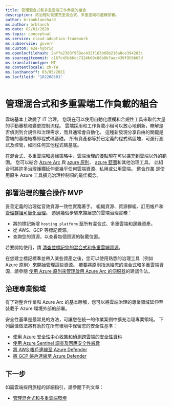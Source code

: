 ```yaml
---
title: 管理混合式和多重雲端工作負載的組合
description: 將治理功能擴充至混合式、多重雲端和邊緣部署。
author: brianblanchard
ms.author: brblanch
ms.date: 02/01/2020
ms.topic: conceptual
ms.service: cloud-adoption-framework
ms.subservice: govern
ms.custom: e2e-hybrid
ms.openlocfilehash: 2affa2383f958ec432f163b68b216a8ce394283c
ms.sourcegitcommit: c167c45b66cc7324b60c88b8b7aac439f956b65d
ms.translationtype: MT
ms.contentlocale: zh-TW
ms.lasthandoff: 03/05/2021
ms.locfileid: "102208501"
---
```

# <a name="govern-your-portfolio-of-hybrid-and-multicloud-workloads"></a>管理混合式和多重雲端工作負載的組合

雲端基本上改變了 IT 治理。 您現在可以使用自動化護欄和合規性工具來取代大量的手動審核和變更控制流程。 雲端採用和工作負載小組可以放心地創新，瞭解是否偵測到合規性和治理需求，而且通常會自動化。 這種新發現分享自由的關鍵是雲端的基礎結構即程式碼基礎。 所有資產都等於已定義的程式碼區塊，可進行測試及控管，如同任何其他程式碼基底。

在混合式、多重雲端和邊緣策略中，雲端治理的優點現在可以擴充到雲端以外的範圍。 您可以結合 [Azure Arc](/azure/azure-arc/overview) 與 [azure 原則](/azure/governance/policy/overview)、 [azure 藍圖](/azure/governance/blueprints/overview)和其他治理工具。 此組合可將許多治理護欄延伸至幾乎任何雲端資源、私用或公用雲端。 [整合作業](./unified-operations.md) 是使用原生 Azure 工具擴充治理控制項的最佳概念。

## <a name="deploy-a-unified-operations-mvp-for-governance"></a>部署治理的整合操作 MVP

妥善定義的治理從音效資源一致性實務著手。 組織資源、資源群組、訂用帳戶和 [管理群組可簡化治理](/azure/governance/management-groups/overview)。 透過幾個步驟來擴展您的雲端治理實務：

- 將的標記新增 `hosting platform` 至所有混合式、多重雲端和邊緣資產。
- 從 AWS、GCP 等標記資源。
- 查詢您的資源，以查看每個資源的裝載位置。

若要開始使用，請 [清查並標記您的混合式和多重雲端資源](../../manage/hybrid/server/best-practices/arc-inventory-tagging.md)。

在您建立標記標準並帶入某些資產之後，您可以使用熟悉的治理工具（例如 Azure 原則）來開始管理這些資源。 若要將原則指派給您的混合式和多重雲端資源，請參閱 [使用 Azure 原則來管理啟用 Azure Arc 的伺服器](../../manage/hybrid/server/best-practices/arc-policies-mma.md)的建議作法。

## <a name="governance-disciplines"></a>治理專業領域

有了對整合作業和 Azure Arc 的基本瞭解，您可以將雲端治理的專業領域延伸至裝載于 Azure 環境外部的部署。

安全性基準是最常見的方法，可讓您在統一的作業案例中擴充治理專業領域。 下列最佳做法將有助於在所有環境中保留您的安全性基準：

- [使用 Azure 安全性中心收集和偵測跨雲端的安全性資料](/azure/security-center/quickstart-onboard-machines)
- [使用 Azure Sentinel 調查及回應安全性威脅](/azure/sentinel/tutorial-investigate-cases)
- [將 AWS 帳戶連線至 Azure Defender](/azure/security-center/quickstart-onboard-aws)
- [將 GCP 帳戶連線至 Azure Defender](/azure/security-center/quickstart-onboard-gcp)

## <a name="next-steps"></a>下一步

如需雲端採用旅程的詳細指引，請參閱下列文章：

- [管理混合式和多重雲端環境](./manage.md)
